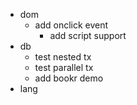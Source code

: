 * dom
  * add onclick event
    * add script support
* db
  * test nested tx
  * test parallel tx
  * add bookr demo
* lang